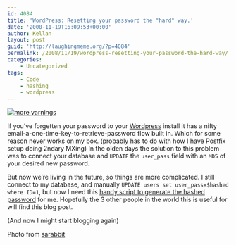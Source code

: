 ```yaml
---
id: 4084
title: 'WordPress: Resetting your password the "hard" way.'
date: '2008-11-19T16:09:53+00:00'
author: Kellan
layout: post
guid: 'http://laughingmeme.org/?p=4084'
permalink: /2008/11/19/wordpress-resetting-your-password-the-hard-way/
categories:
    - Uncategorized
tags:
    - Code
    - hashing
    - wordpress
---
```


[![more yarnings](http://farm3.static.flickr.com/2288/1937032483_41c5f3965b.jpg)](http://www.flickr.com/photos/sarabbit/1937032483/ "more yarnings by Sarabbit, on Flickr")

If you’ve forgetten your password to your [Wordpress](http://wordpress.org) install it has a nifty email-a-one-time-key-to-retrieve-password flow built in. Which for some reason never works on my box. (probably has to do with how I have Postfix setup doing 2ndary MXing) In the olden days the solution to this problem was to connect your database and `UPDATE` the `user_pass` field with an `MD5` of your desired new password.

But now we’re living in the future, so things are more complicated. I still connect to my database, and manually `UPDATE users set user_pass=$hashed where ID=1`, but now I need this [handy script to generate the hashed password](http://laughingmeme.org/code/wp\_hasher.php.txt) for me. Hopefully the 3 other people in the world this is useful for will find this blog post.

(And now I might start blogging again)

Photo from [sarabbit](http://www.flickr.com/photos/sarabbit)